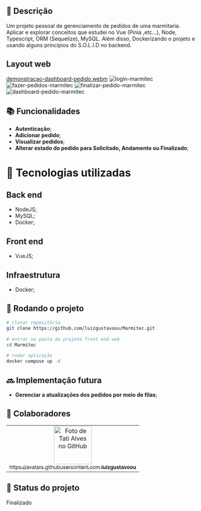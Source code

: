 ## :memo: Descrição
Um projeto pessoal de gerenciamento de pedidos de uma marmitaria. Aplicar e explorar conceitos que estudei no Vue (Pinia ,etc...), Node, Typescript, ORM (Sequelize), MySQL. Além disso, Dockerizando o projeto e usando alguns princípios do S.O.L.I.D no backend.

## Layout web
[demonstracao-dashboard-pedido.webm](https://github.com/luizgustavoou/Marmitec/assets/89609312/bf47cf59-210f-479e-9c8d-2cf471d5b3c9)
![login-marmitec](https://github.com/luizgustavoou/Marmitec/assets/89609312/8d35f3b6-84ff-4d92-b77e-26231ad73612)
![fazer-pedidos-marmitec](https://github.com/luizgustavoou/Marmitec/assets/89609312/375e6d98-3113-4b97-bf40-b4318d6fdc04)
![finalizar-pedido-marmitec](https://github.com/luizgustavoou/Marmitec/assets/89609312/e78560f7-1df8-4224-aee4-2cfa4635e46a)
![dashboard-pedido-marmitec](https://github.com/luizgustavoou/Marmitec/assets/89609312/72a056f6-fcef-4bd6-9d31-a69eb7837b83)


## :books: Funcionalidades
* <b>Autenticação</b>;
* <b>Adicionar pedido</b>;
* <b>Visualizar pedidos</b>;
* <b>Alterar estado do pedido para Solicitado, Andamento ou Finalizado</b>;


# :wrench: Tecnologias utilizadas
## Back end
* NodeJS;
* MySQL;
* Docker;
## Front end
* VueJS;
## Infraestrutura
* Docker;

## :rocket: Rodando o projeto
```bash
# clonar repositório
git clone https://github.com/luizgustavoou/Marmitec.git

# entrar na pasta do projeto front end web
cd Marmitec

# rodar aplicação
docker compose up -d
```

## :soon: Implementação futura
* <b>Gerenciar a atualizações dos pedidos por meio de filas</b>;

## :handshake: Colaboradores
<table>
  <tr>
    <td align="center">
      <a href="https://github.com/luizgustavoou">
        <img src="https://avatars.githubusercontent.com/u/89609312?v=4" width="100px;" alt="Foto de Tati Alves no GitHub"/><br>
        <sub>https://avatars.githubusercontent.com
          <b>luizgustavoou</b>
        </sub>
      </a>
    </td>
  </tr>
</table>

## :dart: Status do projeto
Finalizado
